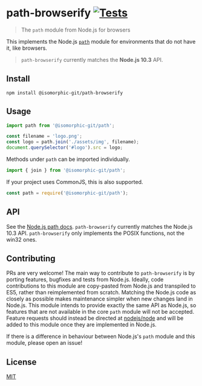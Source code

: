 # path-browserify [![Tests](https://github.com/isomorphic-git/path-browserify/actions/workflows/test.yml/badge.svg)](https://github.com/isomorphic-git/path-browserify/actions/workflows/test.yml)

> The `path` module from Node.js for browsers

This implements the Node.js [`path`][path] module for environments that do not have it, like browsers.

> `path-browserify` currently matches the **Node.js 10.3** API.

## Install

```
npm install @isomorphic-git/path-browserify
```

## Usage

```javascript
import path from '@isomorphic-git/path';

const filename = 'logo.png';
const logo = path.join('./assets/img', filename);
document.querySelector('#logo').src = logo;
```

Methods under `path` can be imported individually.

```javascript
import { join } from '@isomorphic-git/path';
```

If your project uses CommonJS, this is also supported.

```javascript
const path = require('@isomorphic-git/path');
```

## API

See the [Node.js path docs][path]. `path-browserify` currently matches the Node.js 10.3 API.
`path-browserify` only implements the POSIX functions, not the win32 ones.

## Contributing

PRs are very welcome! The main way to contribute to `path-browserify` is by porting features, bugfixes and tests from Node.js. Ideally, code contributions to this module are copy-pasted from Node.js and transpiled to ES5, rather than reimplemented from scratch. Matching the Node.js code as closely as possible makes maintenance simpler when new changes land in Node.js.
This module intends to provide exactly the same API as Node.js, so features that are not available in the core `path` module will not be accepted. Feature requests should instead be directed at [nodejs/node](https://github.com/nodejs/node) and will be added to this module once they are implemented in Node.js.

If there is a difference in behaviour between Node.js's `path` module and this module, please open an issue!

## License

[MIT](./LICENSE)

[path]: https://nodejs.org/docs/v10.3.0/api/path.html
